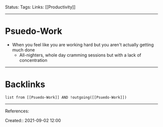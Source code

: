 Status: 
Tags: 
Links: [[Productivity]]
___
# Psuedo-Work
- When you feel like you are working hard but you aren't actually getting much done
	- All-nighters, whole day cramming sessions but with a lack of concentration
___
# Backlinks
```dataview
list from [[Psuedo-Work]] AND !outgoing([[Psuedo-Work]])
```
___
References:

Created:: 2021-09-02 12:00
